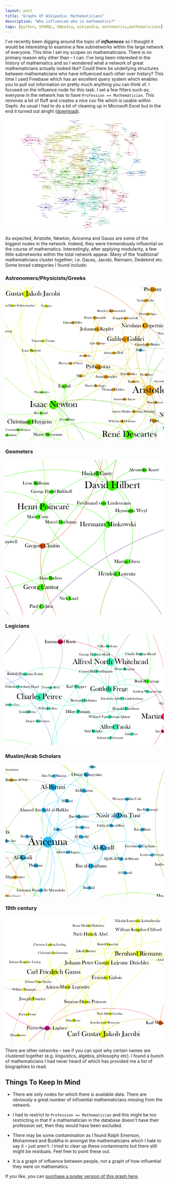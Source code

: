 ```yaml
---
layout: post
title: "Graphs Of Wikipedia: Mathematicians"
description: "Who influenced who in mathematics?"
tags: [python, SPARQL, DBpedia, wikipedia, mathematics,mathematicians]
---
```


I've recently been digging around the topic of ***influences*** so I thought it would be interesting to examine a few subnetworks within the large network of everyone. This time I set my scopes on mathematicians. There is no primary reason why other than – I can. I’ve long been interested in the history of mathematics and so I wondered what a network of great mathematicians actually looked like? Could there be underlying structures between mathematicians who have influenced each other over history? This time I used Freebase which has an excellent query system which enables you to pull out information on pretty much anything you can think of. I focused on the influence node for this task. I set a few filters such as; everyone in the network has to have `Profession == Mathematician`. This removes a lot of fluff and creates a nice csv file which is usable within Gephi. As usual I had to do a bit of cleaning up in Microsoft Excel but in the end it turned out alright ([download](/assets/wikipedia/mathematicians.png)).

[![Graph of Mathematicians](/assets/wikipedia/mathematicians.png)](/assets/wikipedia/mathematicians.png)

As expected, Aristotle, Newton, Avicenna and Gauss are some of the biggest nodes in the network. Indeed, they were tremendously influential on the course of mathematics.
Interestingly, after applying modularity, a few little subnetworks within the total network appear. Many of the ‘traditional’ mathematicians cluster together; i.e. Gauss, Jacobi, Riemann, Dedekind etc. Some broad categories I found include:

### Astronomers/Physicists/Greeks

[![Mathematicians: Astronomers/Physicists](/assets/wikipedia/astronomers-physicists.png)](/assets/wikipedia/astronomers-physicists.png)

### Geometers
[![Mathematicians: Geometers](/assets/wikipedia/geometers.png)](/assets/wikipedia/geometers.png)

### Logicians
[![Mathematicians: Logicians](/assets/wikipedia/Logicians.png)](/assets/wikipedia/Logicians.png)

### Muslim/Arab Scholars
[![Mathematicians: Muslims/Arabs](/assets/wikipedia/muslim-arab_mathematicians.png)](/assets/wikipedia/muslim-arab_mathematicians.png)

### 19th century
[![Mathematicians: Traditional](/assets/wikipedia/traditional_mathematicians.png)](/assets/wikipedia/traditional_mathematicians.png)
<br/> 
<br/>
There are other networks – see if you can spot why certain names are clustered together (e.g. linguistics, algebra, philosophy etc). I found a bunch of mathematicians I had never heard of which has provided me a list of biographies to read.

## Things To Keep In Mind

* There are only nodes for which there is available data. There are obviously a great number of influential mathematicians missing from the network.

* I had to restrict to `Profession == Mathematician` and this might be too restricting in that if a mathematician in the database doesn't have their profession set, then they would have been excluded.

* There may be some contamination as I found Ralph Emerson, Mohammed and Buddha in amongst the mathematicians which I hate to say it – just aren't. I tried to clear up these contaminants but there still might be residuals. Feel free to point these out.

* It is a graph of influence between people, not a graph of how influential they were on mathematics.

If you like, you can [purchase a poster version of this graph here](http://www.redbubble.com/people/griffsgraphs/works/9087956-the-graph-of-mathematicians?p=poster).